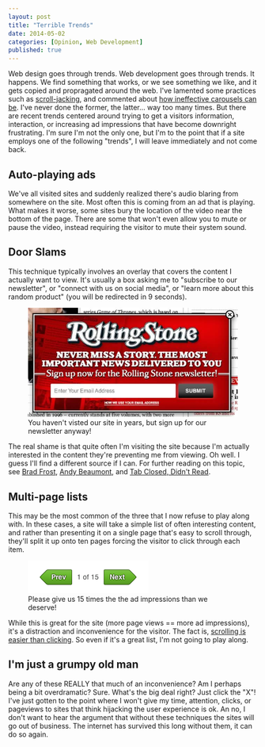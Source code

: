 ```yaml
---
layout: post
title: "Terrible Trends"
date: 2014-05-02
categories: [Opinion, Web Development]
published: true
---
```

Web design goes through trends. Web development goes through trends. It happens. We find something that works, or we see something we like, and it gets copied and propragated around the web. I've lamented some practices such as [scroll-jacking](/2013/10/flash-is-dead-long-live-flash/), and commented about [how ineffective carousels can be](/2013/07/carousel-interaction-stats/). I've never done the former, the latter&hellip; way too many times. But there are recent trends centered around trying to get a visitors information, interaction, or increasing ad impressions that have become downright frustrating. I'm sure I'm not the only one, but I'm to the point that if a site employs one of the following "trends", I will leave immediately and not come back.<!-- more -->

## Auto-playing ads

We've all visited sites and suddenly realized there's audio blaring from somewhere on the site. Most often this is coming from an ad that is playing. What makes it worse, some sites bury the location of the video near the bottom of the page. There are some that won't even allow you to mute or pause the video, instead requiring the visitor to mute their system sound.

## Door Slams

This technique typically involves an overlay that covers the content I actually want to view. It's usually a box asking me to "subscribe to our newsletter", or "connect with us on social media", or "learn more about this random product" (you will be redirected in 9 seconds).

<figure><img src="/images/2014/trends-rolling-stones.jpg" alt="Rolling Stones Door Slam"><figcaption>You haven't visted our site in years, but sign up for our newsletter anyway!</figcaption></figure>

The real shame is that quite often I'm visiting the site because I'm actually interested in the content they're preventing me from viewing. Oh well. I guess I'll find a different source if I can. For further reading on this topic, see [Brad Frost](http://bradfrostweb.com/blog/post/bullshit-overlays/), [Andy Beaumont](https://medium.com/i-m-h-o/a30bbe8b54a5), and [Tab Closed, Didn't Read](http://tabcloseddidntread.com/).

## Multi-page lists

This may be the most common of the three that I now refuse to play along with. In these cases, a site will take a simple list of often interesting content, and rather than presenting it on a single page that's easy to scroll through, they'll split it up onto ten pages forcing the visitor to click through each item.

<figure><img src="/images/2014/trends-list.png" alt="Previous and Next Arrows"><figcaption>Please give us 15 times the the ad impressions than we deserve!</figcaption></figure>

While this is great for the site (more page views == more ad impressions), it's a distraction and inconvenience for the visitor. The fact is, [scrolling is easier than clicking](http://bokardo.com/archives/scrolling-easier-clicking/). So even if it's a great list, I'm not going to play along.

## I'm just a grumpy old man

Are any of these REALLY that much of an inconvenience? Am I perhaps being a bit overdramatic? Sure. What's the big deal right? Just click the "X"! I've just gotten to the point where I won't give my time, attention, clicks, or pageviews to sites that think hijacking the user experience is ok. An no, I don't want to hear the argument that without these techniques the sites will go out of business. The internet has survived this long without them, it can do so again.
